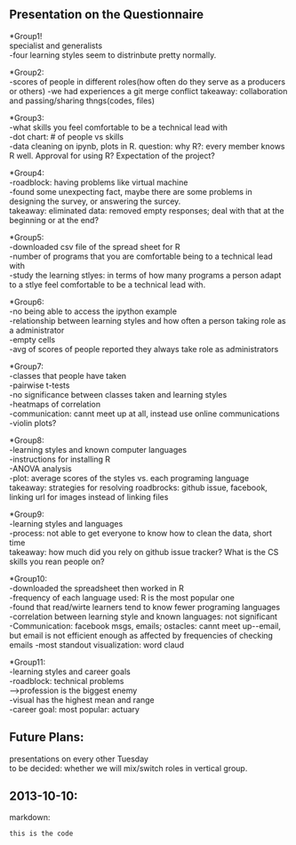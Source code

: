 Presentation on the Questionnaire  
--------------------------------------------------------------------------------------------------------------------
*Group1!  
specialist and generalists  
-four learning styles seem to distrinbute pretty normally.

*Group2:  
-scores of people in different roles(how often do they serve as a producers or others) 
-we had experiences a git merge conflict
takeaway: collaboration and passing/sharing thngs(codes, files)  

*Group3:  
-what skills you feel comfortable to be a technical lead with  
-dot chart: # of people vs skills  
-data cleaning on ipynb, plots in R.
question: why R?: every member knows R well. Approval for using R? Expectation of the project?  

*Group4:  
-roadblock: having problems like virtual machine  
-found some unexpecting fact, maybe there are some problems in designing the survey, or answering the surcey.  
takeaway: eliminated data: removed empty responses; deal with that at the beginning or at the end?  

*Group5:  
-downloaded csv file of the spread sheet for R  
-number of programs that you are comfortable being to a technical lead with  
-study the learning stlyes: in terms of how many programs a person adapt to a stlye feel comfortable to be a technical lead with.

*Group6:  
-no being able to access the ipython example  
-relationship between learning styles and how often a person taking role as a administrator  
-empty cells  
-avg of scores of people reported they always take role as administrators  

*Group7:  
-classes that people have taken  
-pairwise t-tests  
-no significance between classes taken and learning styles  
-heatmaps of correlation  
-communication: cannt meet up at all, instead use online communications  
-violin plots?  

*Group8:  
-learning styles and known computer languages  
-instructions for installing R  
-ANOVA analysis  
-plot: average scores of the styles vs. each programing language  
takeaway: strategies for resolving roadbrocks: github issue, facebook, linking url for images instead of linking files  

*Group9:  
-learning styles and languages  
-process: not able to get everyone to know how to clean the data, short time  
takeaway: how much did you rely on github issue tracker? What is the CS skills you rean people on?  

*Group10:  
-downloaded the spreadsheet then worked in R  
-frequency of each language used: R is the most popular one  
-found that read/wirte learners tend to know fewer programing languages  
-correlation between learning style and known languages: not significant  
-Communication: facebook msgs, emails; ostacles: cannt meet up--email, but email is not efficient enough as affected by frequencies of checking emails
-most standout visualization: word claud

*Group11:  
-learning styles and career goals  
-roadblock: technical problems  
-->profession is the biggest enemy  
-visual has the highest mean and range  
-career goal: most popular: actuary  


Future Plans:  
-------------
presentations on every other Tuesday  
to be decided: whether we will mix/switch roles in vertical group.


2013-10-10:  
-
markdown:  

```sh
this is the code
```
